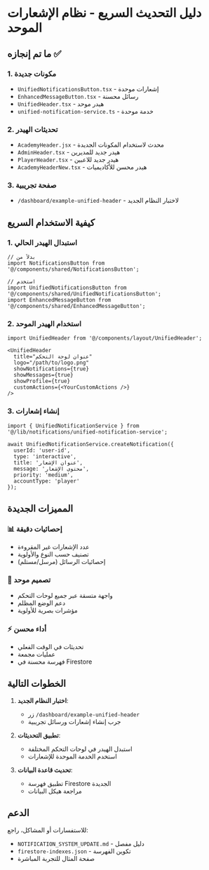 # دليل التحديث السريع - نظام الإشعارات الموحد

## ما تم إنجازه ✅

### 1. مكونات جديدة
- `UnifiedNotificationsButton.tsx` - إشعارات موحدة
- `EnhancedMessageButton.tsx` - رسائل محسنة
- `UnifiedHeader.tsx` - هيدر موحد
- `unified-notification-service.ts` - خدمة موحدة

### 2. تحديثات الهيدر
- `AcademyHeader.jsx` - محدث لاستخدام المكونات الجديدة
- `AdminHeader.tsx` - هيدر جديد للمديرين
- `PlayerHeader.tsx` - هيدر جديد للاعبين
- `AcademyHeaderNew.tsx` - هيدر محسن للأكاديميات

### 3. صفحة تجريبية
- `/dashboard/example-unified-header` - لاختبار النظام الجديد

## كيفية الاستخدام السريع

### 1. استبدال الهيدر الحالي
```tsx
// بدلاً من
import NotificationsButton from '@/components/shared/NotificationsButton';

// استخدم
import UnifiedNotificationsButton from '@/components/shared/UnifiedNotificationsButton';
import EnhancedMessageButton from '@/components/shared/EnhancedMessageButton';
```

### 2. استخدام الهيدر الموحد
```tsx
import UnifiedHeader from '@/components/layout/UnifiedHeader';

<UnifiedHeader
  title="عنوان لوحة التحكم"
  logo="/path/to/logo.png"
  showNotifications={true}
  showMessages={true}
  showProfile={true}
  customActions={<YourCustomActions />}
/>
```

### 3. إنشاء إشعارات
```tsx
import { UnifiedNotificationService } from '@/lib/notifications/unified-notification-service';

await UnifiedNotificationService.createNotification({
  userId: 'user-id',
  type: 'interactive',
  title: 'عنوان الإشعار',
  message: 'محتوى الإشعار',
  priority: 'medium',
  accountType: 'player'
});
```

## المميزات الجديدة

### 📊 إحصائيات دقيقة
- عدد الإشعارات غير المقروءة
- تصنيف حسب النوع والأولوية
- إحصائيات الرسائل (مرسل/مستلم)

### 🎨 تصميم موحد
- واجهة متسقة عبر جميع لوحات التحكم
- دعم الوضع المظلم
- مؤشرات بصرية للأولوية

### ⚡ أداء محسن
- تحديثات في الوقت الفعلي
- عمليات مجمعة
- فهرسة محسنة في Firestore

## الخطوات التالية

1. **اختبار النظام الجديد**:
   - زر `/dashboard/example-unified-header`
   - جرب إنشاء إشعارات ورسائل تجريبية

2. **تطبيق التحديثات**:
   - استبدل الهيدر في لوحات التحكم المختلفة
   - استخدم الخدمة الموحدة للإشعارات

3. **تحديث قاعدة البيانات**:
   - تطبيق فهرسة Firestore الجديدة
   - مراجعة هيكل البيانات

## الدعم

للاستفسارات أو المشاكل، راجع:
- `NOTIFICATION_SYSTEM_UPDATE.md` - دليل مفصل
- `firestore-indexes.json` - تكوين الفهرسة
- صفحة المثال للتجربة المباشرة

